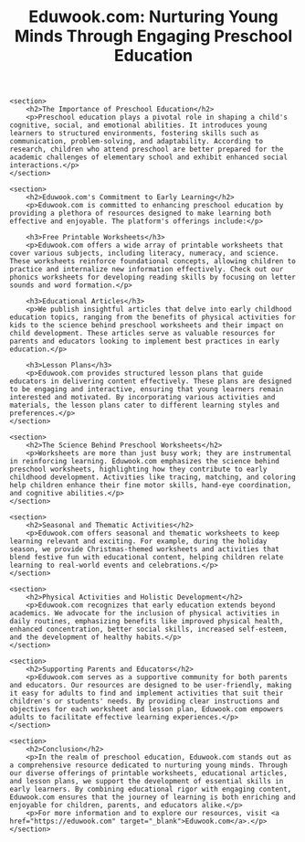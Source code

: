 <!DOCTYPE html>
<html lang="en">
<head>
    <meta charset="UTF-8">
    <meta name="viewport" content="width=device-width, initial-scale=1.0">
    <title>Eduwook - Nurturing Young Minds</title>
    <meta name="description" content="Eduwook.com is a dedicated platform offering preschool education resources, including free printable worksheets, educational articles, and lesson plans.">
</head>
<body>
    <header>
        <h1>Eduwook.com: Nurturing Young Minds Through Engaging Preschool Education</h1>
    </header>
    
    <section>
        <h2>The Importance of Preschool Education</h2>
        <p>Preschool education plays a pivotal role in shaping a child's cognitive, social, and emotional abilities. It introduces young learners to structured environments, fostering skills such as communication, problem-solving, and adaptability. According to research, children who attend preschool are better prepared for the academic challenges of elementary school and exhibit enhanced social interactions.</p>
    </section>
    
    <section>
        <h2>Eduwook.com's Commitment to Early Learning</h2>
        <p>Eduwook.com is committed to enhancing preschool education by providing a plethora of resources designed to make learning both effective and enjoyable. The platform's offerings include:</p>
        
        <h3>Free Printable Worksheets</h3>
        <p>Eduwook.com offers a wide array of printable worksheets that cover various subjects, including literacy, numeracy, and science. These worksheets reinforce foundational concepts, allowing children to practice and internalize new information effectively. Check out our phonics worksheets for developing reading skills by focusing on letter sounds and word formation.</p>
        
        <h3>Educational Articles</h3>
        <p>We publish insightful articles that delve into early childhood education topics, ranging from the benefits of physical activities for kids to the science behind preschool worksheets and their impact on child development. These articles serve as valuable resources for parents and educators looking to implement best practices in early education.</p>
        
        <h3>Lesson Plans</h3>
        <p>Eduwook.com provides structured lesson plans that guide educators in delivering content effectively. These plans are designed to be engaging and interactive, ensuring that young learners remain interested and motivated. By incorporating various activities and materials, the lesson plans cater to different learning styles and preferences.</p>
    </section>
    
    <section>
        <h2>The Science Behind Preschool Worksheets</h2>
        <p>Worksheets are more than just busy work; they are instrumental in reinforcing learning. Eduwook.com emphasizes the science behind preschool worksheets, highlighting how they contribute to early childhood development. Activities like tracing, matching, and coloring help children enhance their fine motor skills, hand-eye coordination, and cognitive abilities.</p>
    </section>
    
    <section>
        <h2>Seasonal and Thematic Activities</h2>
        <p>Eduwook.com offers seasonal and thematic worksheets to keep learning relevant and exciting. For example, during the holiday season, we provide Christmas-themed worksheets and activities that blend festive fun with educational content, helping children relate learning to real-world events and celebrations.</p>
    </section>
    
    <section>
        <h2>Physical Activities and Holistic Development</h2>
        <p>Eduwook.com recognizes that early education extends beyond academics. We advocate for the inclusion of physical activities in daily routines, emphasizing benefits like improved physical health, enhanced concentration, better social skills, increased self-esteem, and the development of healthy habits.</p>
    </section>
    
    <section>
        <h2>Supporting Parents and Educators</h2>
        <p>Eduwook.com serves as a supportive community for both parents and educators. Our resources are designed to be user-friendly, making it easy for adults to find and implement activities that suit their children's or students' needs. By providing clear instructions and objectives for each worksheet and lesson plan, Eduwook.com empowers adults to facilitate effective learning experiences.</p>
    </section>
    
    <section>
        <h2>Conclusion</h2>
        <p>In the realm of preschool education, Eduwook.com stands out as a comprehensive resource dedicated to nurturing young minds. Through our diverse offerings of printable worksheets, educational articles, and lesson plans, we support the development of essential skills in early learners. By combining educational rigor with engaging content, Eduwook.com ensures that the journey of learning is both enriching and enjoyable for children, parents, and educators alike.</p>
        <p>For more information and to explore our resources, visit <a href="https://eduwook.com" target="_blank">Eduwook.com</a>.</p>
    </section>
</body>
</html>
